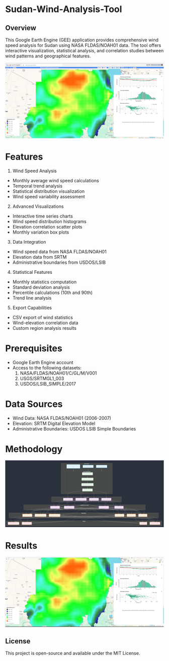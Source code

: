 # Sudan-Wind-Analysis-Tool

## Overview

This Google Earth Engine (GEE) application provides comprehensive wind speed analysis for Sudan using NASA FLDAS/NOAH01 data. The tool offers interactive visualization, statistical analysis, and correlation studies between wind patterns and geographical features.

![alt text](image.png)

# Features
1. Wind Speed Analysis

* Monthly average wind speed calculations
* Temporal trend analysis
* Statistical distribution visualization
* Wind speed variability assessment

2. Advanced Visualizations

* Interactive time series charts
* Wind speed distribution histograms
* Elevation correlation scatter plots
* Monthly variation box plots

3. Data Integration

* Wind speed data from NASA FLDAS/NOAH01
* Elevation data from SRTM
* Administrative boundaries from USDOS/LSIB

4. Statistical Features

* Monthly statistics computation
* Standard deviation analysis
* Percentile calculations (10th and 90th)
* Trend line analysis

5. Export Capabilities

* CSV export of wind statistics
* Wind-elevation correlation data
* Custom region analysis results

# Prerequisites

* Google Earth Engine account
* Access to the following datasets:
    1. NASA/FLDAS/NOAH01/C/GL/M/V001
    2. USGS/SRTMGL1_003
    3. USDOS/LSIB_SIMPLE/2017

# Data Sources

* Wind Data: NASA FLDAS/NOAH01 (2006-2007)
* Elevation: SRTM Digital Elevation Model
* Administrative Boundaries: USDOS LSIB Simple Boundaries

# Methodology 
![alt text](image-1.png)

# Results 

![alt text](image-2.png)

## License
This project is open-source and available under the MIT License.
